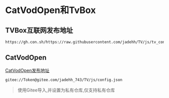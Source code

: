 # CatVodOpen和TvBox


## TVBox互联网发布地址

```bash
https://gh.con.sh/https://raw.githubusercontent.com/jadehh/TV/js/tv_config.json
```


## CatVodOpen
[CatVodOpen发布地址](https://github.com/catvod/CatVodOpen/releases)
```bash
gitee://Token@gitee.com/jadehh_743/TV/js/config.json
```
> 使用Gitee导入,并设置为私有仓库,仅支持私有仓库
